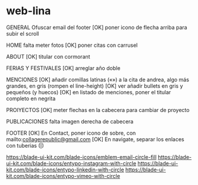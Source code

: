 # web-lina

GENERAL
Ofuscar email del footer
[OK] poner icono de flecha arriba para subir el scroll

HOME
falta meter fotos
[OK] poner citas con carrusel

ABOUT
[OK] titular con cormorant

FERIAS Y FESTIVALES
[OK] arreglar año doble

MENCIONES
[OK] añadir comillas latinas («») a la cita de andrea, algo más grandes, en gris (rompen el line-height)
[OK] ver añadir bullets en gris y pequeños (y huecos)
[OK] en listado de menciones, poner el titular completo en negrita

PROIYECTOS
[OK] meter flechas en la cabecera para cambiar de proyecto

PUBLICACIONES
falta imagen derecha de cabecera

FOOTER
[OK] En Contact, poner icono de sobre, con mailto:collagerepublic@gmail.com
[OK] En navigate, separar los enlaces con tuberias (|)

https://blade-ui-kit.com/blade-icons/emblem-email-circle-fill
https://blade-ui-kit.com/blade-icons/entypo-instagram-with-circle
https://blade-ui-kit.com/blade-icons/entypo-linkedin-with-circle
https://blade-ui-kit.com/blade-icons/entypo-vimeo-with-circle
